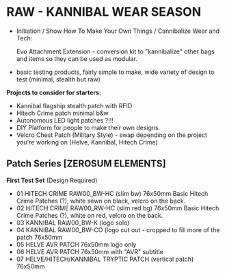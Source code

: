 # RAW - KANNIBAL WEAR SEASON
- Initiation / Show How To Make Your Own Things / Cannibalize Wear and Tech: 

  Evo Attachment Extension - conversion kit to "kannibalize" other bags and items so they can be used as modular.
  
- basic testing products, fairly simple to make, wide variety of design to test (minimal, stealth but raw)

**Projects to consider for starters:**
- Kannibal flagship stealth patch with RFID
- Hitech Crime patch minimal b&w
- Autonomous LED light patches ?!!!
- DIY Platform for people to make their own designs.
- Velcro Chest Patch (Military Style) - swap depending on the project you're working on (Helve, Kannibal, Hitech Crime)

## Patch Series [ZEROSUM ELEMENTS]

**First Test Set** (Design Required)
- 01 HITECH CRIME RAW00_BW-HC (slim bw) 76x50mm Basic Hitech Crime Patches (?), white sewn on black, velcro on the back.
- 02 HITECH CRIME RAW00_RW-HC (slim red bg) 76x50mm Basic Hitech Crime Patches (?), white on red, velcro on the back.
- 03 KANNIBAL RAW00_BW-K (logo solo)
- 04 KANNIBAL RAW00_BW-CO (logo cut out - cropped to fill more of the patch 76x50mm
- 05 HELVE AVR PATCH 76x50mm logo only
- 06 HELVE AVR PATCH 76x50mm with "AVR" subtitle
- 07 HELVE/HITECH/KANNIBAL TRYPTIC PATCH (vertical patch) 76x50mm




